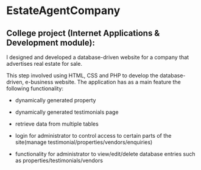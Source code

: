 # EstateAgentCompany

## College project (Internet Applications & Development module):

 I designed and developed a database-driven website for a company that advertises real estate for sale.
 
 This step involved using HTML, CSS and PHP to develop the database-driven, e-business website. 
 The application has as a main feature the following functionality:
 
* dynamically generated property

* dynamically generated testimonials page

* retrieve data from multiple tables

* login for administrator to control access to certain parts of the site(manage testimonial/properties/vendors/enquiries)

* functionality for administrator to view/edit/delete database entries such as
properties/testimonials/vendors

